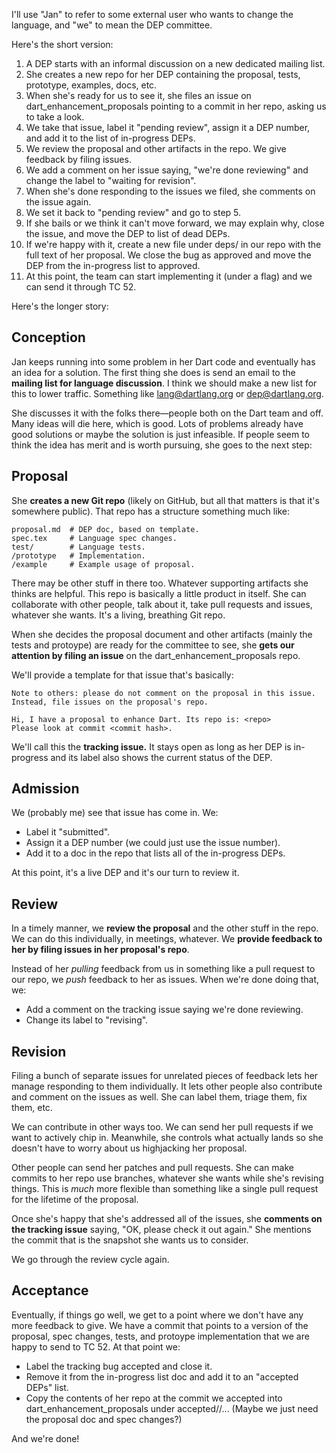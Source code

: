 I'll use "Jan" to refer to some external user who wants to change the language,
and "we" to mean the DEP committee.

Here's the short version:

1. A DEP starts with an informal discussion on a new dedicated mailing list.
2. She creates a new repo for her DEP containing the proposal, tests,
   prototype, examples, docs, etc.
3. When she's ready for us to see it, she files an issue on
   dart_enhancement_proposals pointing to a commit in her repo, asking us to
   take a look.
4. We take that issue, label it "pending review", assign it a DEP number, and
   add it to the list of in-progress DEPs.
5. We review the proposal and other artifacts in the repo. We give feedback by
   filing issues.
6. We add a comment on her issue saying, "we're done reviewing" and change the
   label to "waiting for revision".
7. When she's done responding to the issues we filed, she comments on the issue
   again.
8. We set it back to "pending review" and go to step 5.
9. If she bails or we think it can't move forward, we may explain why, close
   the issue, and move the DEP to list of dead DEPs.
10. If we're happy with it, create a new file under deps/ in our repo with the
    full text of her proposal. We close the bug as approved and move the DEP
    from the in-progress list to approved.
11. At this point, the team can start implementing it (under a flag) and we can
    send it through TC 52.

Here's the longer story:

## Conception

Jan keeps running into some problem in her Dart code and eventually has an idea
for a solution. The first thing she does is send an email to the **mailing list
for language discussion**. I think we should make a new list for this to lower
traffic. Something like lang@dartlang.org or dep@dartlang.org.

She discusses it with the folks there—people both on the Dart team and off.
Many ideas will die here, which is good. Lots of problems already have good
solutions or maybe the solution is just infeasible. If people seem to think the
idea has merit and is worth pursuing, she goes to the next step:

## Proposal

She **creates a new Git repo** (likely on GitHub, but all that matters is that
it's somewhere public). That repo has a structure something much like:

    proposal.md  # DEP doc, based on template.
    spec.tex     # Language spec changes.
    test/        # Language tests.
    /prototype   # Implementation.
    /example     # Example usage of proposal.

There may be other stuff in there too. Whatever supporting artifacts she thinks
are helpful. This repo is basically a little product in itself. She can
collaborate with other people, talk about it, take pull requests and issues,
whatever she wants. It's a living, breathing Git repo.

When she decides the proposal document and other artifacts (mainly the tests
and protoype) are ready for the committee to see, she **gets our attention by
filing an issue** on the dart_enhancement_proposals repo.

We'll provide a template for that issue that's basically:

    Note to others: please do not comment on the proposal in this issue.
    Instead, file issues on the proposal's repo.

    Hi, I have a proposal to enhance Dart. Its repo is: <repo>
    Please look at commit <commit hash>.

We'll call this the **tracking issue.** It stays open as long as her DEP is
in-progress and its label also shows the current status of the DEP.

## Admission

We (probably me) see that issue has come in. We:

* Label it "submitted".
* Assign it a DEP number (we could just use the issue number).
* Add it to a doc in the repo that lists all of the in-progress DEPs.

At this point, it's a live DEP and it's our turn to review it.

## Review

In a timely manner, we **review the proposal** and the other stuff in the repo.
We can do this individually, in meetings, whatever. We **provide feedback to
her by filing issues in her proposal's repo**.

Instead of her *pulling* feedback from us in something like a pull request to
our repo, we *push* feedback to her as issues. When we're done doing that, we:

* Add a comment on the tracking issue saying we're done reviewing.
* Change its label to "revising".

## Revision

Filing a bunch of separate issues for unrelated pieces of feedback lets her
manage responding to them individually. It lets other people also contribute
and comment on the issues as well. She can label them, triage them, fix them,
etc.

We can contribute in other ways too. We can send her pull requests if we want
to actively chip in. Meanwhile, she controls what actually lands so she doesn't
have to worry about us highjacking her proposal.

Other people can send her patches and pull requests. She can make commits to
her repo use branches, whatever she wants while she's revising things. This is
*much* more flexible than something like a single pull request for the lifetime
of the proposal.

Once she's happy that she's addressed all of the issues, she **comments on the
tracking issue** saying, "OK, please check it out again." She mentions the
commit that is the snapshot she wants us to consider.

We go through the review cycle again.

## Acceptance

Eventually, if things go well, we get to a point where we don't have any more
feedback to give. We have a commit that points to a version of the proposal,
spec changes, tests, and protoype implementation that we are happy to send to
TC 52. At that point we:

* Label the tracking bug accepted and close it.
* Remove it from the in-progress list doc and add it to an "accepted DEPs"
  list.
* Copy the contents of her repo at the commit we accepted into
  dart_enhancement_proposals under accepted/<number>/... (Maybe we just need
  the proposal doc and spec changes?)

And we're done!
